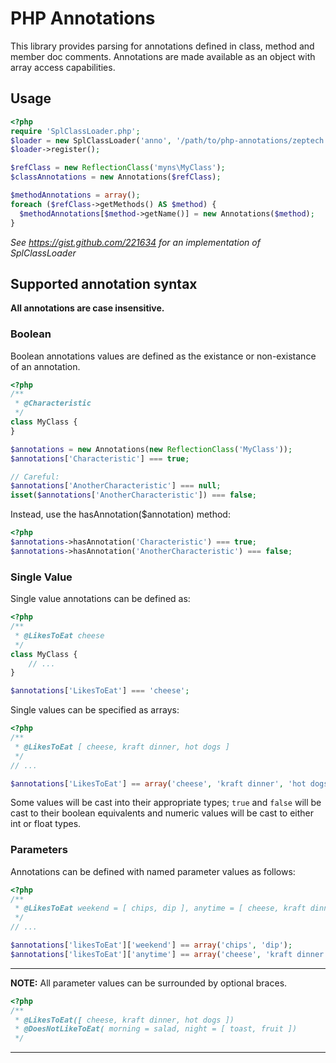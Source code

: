 # PHP Annotations

This library provides parsing for annotations defined in class, method and
member doc comments. Annotations are made available as an object with array
access capabilities.

## Usage

```php
<?php
require 'SplClassLoader.php';
$loader = new SplClassLoader('anno', '/path/to/php-annotations/zeptech');
$loader->register();

$refClass = new ReflectionClass('myns\MyClass');
$classAnnotations = new Annotations($refClass);

$methodAnnotations = array();
foreach ($refClass->getMethods() AS $method) {
  $methodAnnotations[$method->getName()] = new Annotations($method);
}
```
*See <https://gist.github.com/221634> for an implementation of SplClassLoader*

## Supported annotation syntax

**All annotations are case insensitive.**

### Boolean

Boolean annotations values are defined as the existance or non-existance of an
annotation.

```php
<?php
/**
 * @Characteristic
 */
class MyClass {
}

$annotations = new Annotations(new ReflectionClass('MyClass'));
$annotations['Characteristic'] === true;

// Careful:
$annotations['AnotherCharacteristic'] === null;
isset($annotations['AnotherCharacteristic']) === false;
```

Instead, use the hasAnnotation($annotation) method:

```php
<?php
$annotations->hasAnnotation('Characteristic') === true;
$annotations->hasAnnotation('AnotherCharacteristic') === false;
```

### Single Value

Single value annotations can be defined as:

```php
<?php
/**
 * @LikesToEat cheese
 */
class MyClass {
    // ...
}

$annotations['LikesToEat'] === 'cheese';
```

Single values can be specified as arrays:

```php
<?php
/**
 * @LikesToEat [ cheese, kraft dinner, hot dogs ]
 */
// ...

$annotations['LikesToEat'] == array('cheese', 'kraft dinner', 'hot dogs');
```
Some values will be cast into their appropriate types; `true` and `false` will
be cast to their boolean equivalents and numeric values will be cast to either
int or float types.

### Parameters

Annotations can be defined with named parameter values as follows:

```php
<?php
/**
 * @LikesToEat weekend = [ chips, dip ], anytime = [ cheese, kraft dinner, hot dogs ]
 */
// ...

$annotations['likesToEat']['weekend'] == array('chips', 'dip');
$annotations['likesToEat']['anytime'] == array('cheese', 'kraft dinner', 'hot dogs');
```

* * *
**NOTE:** All parameter values can be surrounded by optional braces.

```php
<?php
/**
 * @LikesToEat([ cheese, kraft dinner, hot dogs ])
 * @DoesNotLikeToEat( morning = salad, night = [ toast, fruit ])
 */
```

* * *

